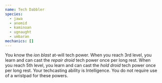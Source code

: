 ```yaml
---
name: Tech Dabbler
species:
  - jawa
  - anomid
  - kaminoan
  - ugnaught
  - umbaran
mechanics: []
---
```

You know the *ion blast* at-will tech power. When you reach 3rd level, you learn and can cast the *repair droid* tech power once per long rest. When you reach 5th level, you learn and can cast the *hold droid* tech power once per long rest. Your techcasting ability is Intelligence. You do not require use of a wristpad for these powers.

